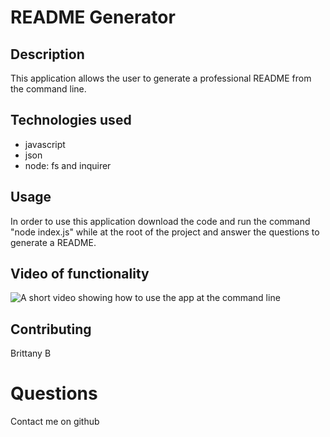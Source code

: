 # README Generator

## Description
This application allows the user to generate a professional README from the command line.

## Technologies used
- javascript
- json
- node: fs and inquirer

## Usage
In order to use this application download the code and run the command "node index.js" while at the root of the project and answer the questions to generate a README.

## Video of functionality
![A short video showing how to use the app at the command line](/Develop/assets/images/readme-generator-video.gif)

## Contributing
Brittany B

# Questions 
Contact me on github